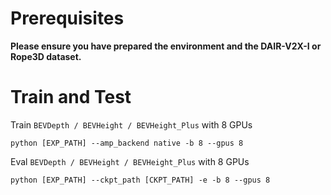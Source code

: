 # Prerequisites
**Please ensure you have prepared the environment and the DAIR-V2X-I or Rope3D dataset.**
# Train and Test
Train `BEVDepth / BEVHeight / BEVHeight_Plus` with 8 GPUs
```
python [EXP_PATH] --amp_backend native -b 8 --gpus 8
```
Eval  `BEVDepth / BEVHeight / BEVHeight_Plus` with 8 GPUs
```
python [EXP_PATH] --ckpt_path [CKPT_PATH] -e -b 8 --gpus 8
```